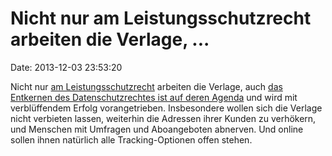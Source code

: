 Nicht nur am Leistungsschutzrecht arbeiten die Verlage, \...
============================================================

Date: 2013-12-03 23:53:20

Nicht nur [am Leistungsschutzrecht](http://blog.fefe.de/?ts=ac60dd0c)
arbeiten die Verlage, auch [das Entkernen des Datenschutzrechtes ist auf
deren
Agenda](https://netzpolitik.org/2013/lobbyismus-im-koalitionsvertrag-verleger-verwaessern-passagen-zum-datenschutz/)
und wird mit verblüffendem Erfolg vorangetrieben. Insbesondere wollen
sich die Verlage nicht verbieten lassen, weiterhin die Adressen ihrer
Kunden zu verhökern, und Menschen mit Umfragen und Aboangeboten
abnerven. Und online sollen ihnen natürlich alle Tracking-Optionen offen
stehen.
